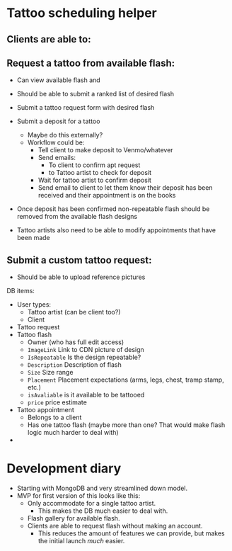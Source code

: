 # Tattoo scheduling helper

## Clients are able to:

## Request a tattoo from available flash:

- Can view available flash and
- Should be able to submit a ranked list of desired flash
- Submit a tattoo request form with desired flash
- Submit a deposit for a tattoo
  - Maybe do this externally?
  - Workflow could be:
    - Tell client to make deposit to Venmo/whatever
    - Send emails:
      - To client to confirm apt request
      - to Tattoo artist to check for deposit
    - Wait for tattoo artist to confirm deposit
    - Send email to client to let them know their deposit has been received and
      their appointment is on the books

- Once deposit has been confirmed non-repeatable flash should be removed from
  the available flash designs
- Tattoo artists also need to be able to modify appointments that have been made

## Submit a custom tattoo request:

- Should be able to upload reference pictures

DB items:

- User types:
  - Tattoo artist (can be client too?)
  - Client
- Tattoo request
- Tattoo flash
  - Owner (who has full edit access)
  - `ImageLink` Link to CDN picture of design
  - `IsRepeatable` Is the design repeatable?
  - `Description` Description of flash
  - `Size` Size range
  - `Placement` Placement expectations (arms, legs, chest, tramp stamp, etc.)
  - `isAvaliable` is it available to be tattooed
  - `price` price estimate
- Tattoo appointment
  - Belongs to a client
  - Has one tattoo flash (maybe more than one? That would make flash logic much
    harder to deal with)
-

# Development diary

- Starting with MongoDB and very streamlined down model.
- MVP for first version of this looks like this:
  - Only accommodate for a single tattoo artist.
    - This makes the DB much easier to deal with.
  - Flash gallery for available flash.
  - Clients are able to request flash without making an account.
    - This reduces the amount of features we can provide, but makes the initial
      launch _much_ easier.
